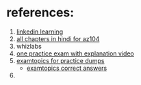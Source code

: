 
# references:

1. [linkedin learning](https://www.linkedin.com/learning/paths/prepare-for-the-microsoft-azure-administrator-exam-az-104) 
2. [all chapters in hindi for az104](https://www.youtube.com/channel/UCvm0sy3UvLXMU0tsgDGV4gA/playlists)
3. whizlabs
4. [one practice exam with explanation video](https://www.youtube.com/playlist?list=PLyABYqulvUwZy9lvxpC5cqJVpdMwwaagp)
5. [examtopics for practice dumps](https://www.examtopics.com/exams/microsoft/az-104/view/8/)
    - [examtopics correct answers](https://netset.hu/msexam/AZ-104_answers.txt)
6.  